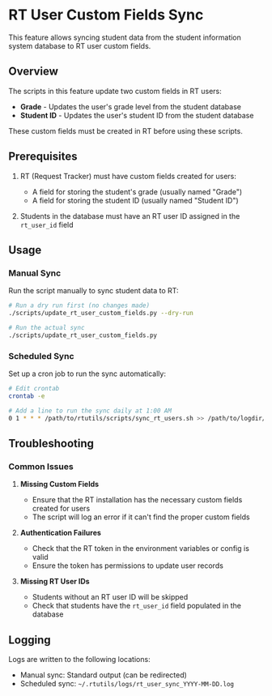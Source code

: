 # RT User Custom Fields Sync

This feature allows syncing student data from the student information system database to RT user custom fields.

## Overview

The scripts in this feature update two custom fields in RT users:
- **Grade** - Updates the user's grade level from the student database
- **Student ID** - Updates the user's student ID from the student database

These custom fields must be created in RT before using these scripts.

## Prerequisites

1. RT (Request Tracker) must have custom fields created for users:
   - A field for storing the student's grade (usually named "Grade")
   - A field for storing the student ID (usually named "Student ID")

2. Students in the database must have an RT user ID assigned in the `rt_user_id` field

## Usage

### Manual Sync

Run the script manually to sync student data to RT:

```bash
# Run a dry run first (no changes made)
./scripts/update_rt_user_custom_fields.py --dry-run

# Run the actual sync
./scripts/update_rt_user_custom_fields.py
```

### Scheduled Sync

Set up a cron job to run the sync automatically:

```bash
# Edit crontab
crontab -e

# Add a line to run the sync daily at 1:00 AM
0 1 * * * /path/to/rtutils/scripts/sync_rt_users.sh >> /path/to/logdir/rt_sync_cron.log 2>&1
```

## Troubleshooting

### Common Issues

1. **Missing Custom Fields**
   - Ensure that the RT installation has the necessary custom fields created for users
   - The script will log an error if it can't find the proper custom fields

2. **Authentication Failures**
   - Check that the RT token in the environment variables or config is valid
   - Ensure the token has permissions to update user records

3. **Missing RT User IDs**
   - Students without an RT user ID will be skipped
   - Check that students have the `rt_user_id` field populated in the database

## Logging

Logs are written to the following locations:

- Manual sync: Standard output (can be redirected)
- Scheduled sync: `~/.rtutils/logs/rt_user_sync_YYYY-MM-DD.log`
